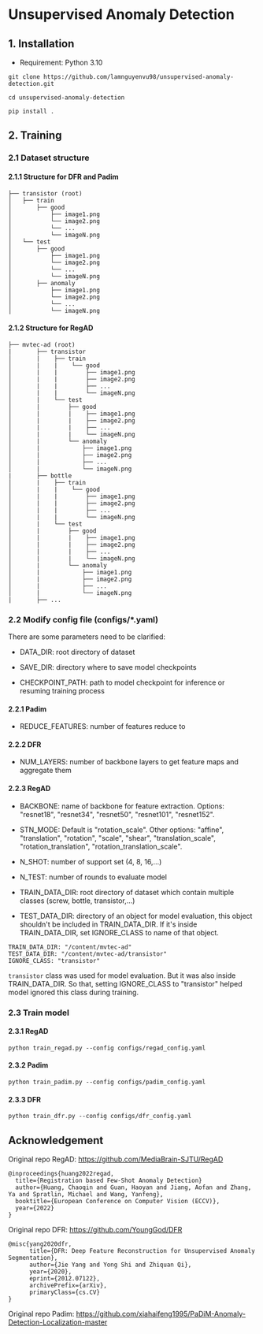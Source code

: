 # Unsupervised Anomaly Detection

## 1. Installation
- Requirement: Python 3.10

```
git clone https://github.com/lamnguyenvu98/unsupervised-anomaly-detection.git

cd unsupervised-anomaly-detection

pip install .
```

## 2. Training
### 2.1 Dataset structure
#### 2.1.1 Structure for DFR and Padim
```
├── transistor (root)
│   ├── train
│       ├── good
│           ├── image1.png
│           └── image2.png
│           └── ...
│           └── imageN.png
│   └── test
│       ├── good
│           ├── image1.png
│           └── image2.png
│           └── ...
│           └── imageN.png
│       ├── anomaly
│           ├── image1.png
│           └── image2.png
│           └── ...
│           └── imageN.png
```

#### 2.1.2 Structure for RegAD
```
├── mvtec-ad (root)
|       ├── transistor
│       |    ├── train
│       |    |    └── good
│       |    |        ├── image1.png
│       |    |        ├── image2.png
│       |    |        ├── ...
│       |    |        └── imageN.png
│       |    └── test
│       |        ├── good
│       |        |    ├── image1.png
│       |        |    ├── image2.png
│       |        |    ├── ...
│       |        |    └── imageN.png
│       |        └── anomaly
│       |            ├── image1.png
│       |            ├── image2.png
│       |            ├── ...
│       |            └── imageN.png
|       ├── bottle
│       |    ├── train
│       |    |    └── good
│       |    |        ├── image1.png
│       |    |        ├── image2.png
│       |    |        ├── ...
│       |    |        └── imageN.png
│       |    └── test
│       |        ├── good
│       |        |    ├── image1.png
│       |        |    ├── image2.png
│       |        |    ├── ...
│       |        |    └── imageN.png
│       |        └── anomaly
│       |            ├── image1.png
│       |            ├── image2.png
│       |            ├── ...
│       |            └── imageN.png
|       ├── ...
```

### 2.2 Modify config file (configs/*.yaml)
There are some parameters need to be clarified:
- DATA_DIR: root directory of dataset

- SAVE_DIR: directory where to save model checkpoints

- CHECKPOINT_PATH: path to model checkpoint for inference or resuming training process

#### 2.2.1 Padim 
- REDUCE_FEATURES: number of features reduce to

#### 2.2.2 DFR
- NUM_LAYERS: number of backbone layers to get feature maps and aggregate them

#### 2.2.3 RegAD
- BACKBONE: name of backbone for feature extraction. Options: "resnet18", "resnet34", "resnet50", "resnet101", "resnet152".

- STN_MODE: Default is "rotation_scale". Other options: "affine", "translation", "rotation", "scale", "shear", "translation_scale", "rotation_translation", "rotation_translation_scale".

- N_SHOT: number of support set (4, 8, 16,...)

- N_TEST: number of rounds to evaluate model

- TRAIN_DATA_DIR: root directory of dataset which contain multiple classes (screw, bottle, transistor,...)

- TEST_DATA_DIR: directory of an object for model evaluation, this object shouldn't be included in TRAIN_DATA_DIR. If it's inside TRAIN_DATA_DIR, set IGNORE_CLASS to name of that object.

```
TRAIN_DATA_DIR: "/content/mvtec-ad"
TEST_DATA_DIR: "/content/mvtec-ad/transistor"
IGNORE_CLASS: "transistor"
```

`transistor` class was used for model evaluation. But it was also inside TRAIN_DATA_DIR. So that, setting IGNORE_CLASS to "transistor" helped model ignored this class during training. 

### 2.3 Train model
#### 2.3.1 RegAD
```
python train_regad.py --config configs/regad_config.yaml
```

#### 2.3.2 Padim
```
python train_padim.py --config configs/padim_config.yaml
```

#### 2.3.3 DFR
```
python train_dfr.py --config configs/dfr_config.yaml
```


## Acknowledgement

Original repo RegAD: https://github.com/MediaBrain-SJTU/RegAD
```
@inproceedings{huang2022regad,
  title={Registration based Few-Shot Anomaly Detection}
  author={Huang, Chaoqin and Guan, Haoyan and Jiang, Aofan and Zhang, Ya and Spratlin, Michael and Wang, Yanfeng},
  booktitle={European Conference on Computer Vision (ECCV)},
  year={2022}
}
```

Original repo DFR: https://github.com/YoungGod/DFR
```
@misc{yang2020dfr,
      title={DFR: Deep Feature Reconstruction for Unsupervised Anomaly Segmentation}, 
      author={Jie Yang and Yong Shi and Zhiquan Qi},
      year={2020},
      eprint={2012.07122},
      archivePrefix={arXiv},
      primaryClass={cs.CV}
}
```

Original repo Padim: https://github.com/xiahaifeng1995/PaDiM-Anomaly-Detection-Localization-master
